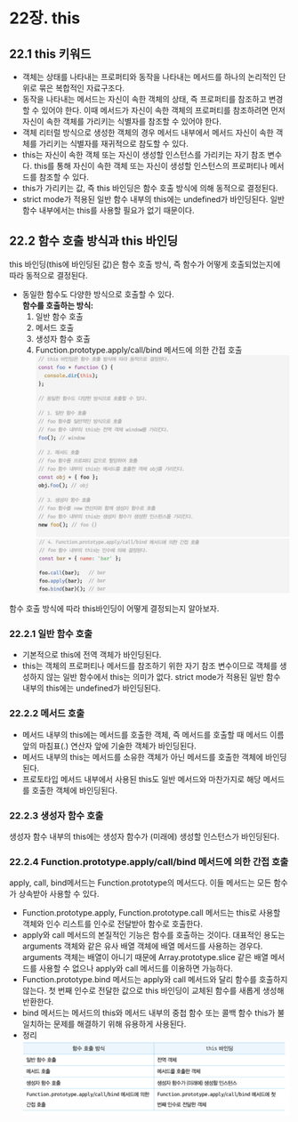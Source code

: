 # 22장. this

## 22.1 this 키워드

- 객체는 상태를 나타내는 프로퍼티와 동작을 나타내는 메서드를 하나의 논리적인 단위로 묶은 복합적인 자료구조다.
- 동작을 나타내는 메서드는 자신이 속한 객체의 상태, 즉 프로퍼티를 참조하고 변경할 수 있어야 한다. 이때 메서드가 자신이 속한 객체의 프로퍼티를 참조하려면 먼저 자신이 속한 객체를 가리키는 식별자를 참조할 수 있어야 한다.
- 객체 리터럴 방식으로 생성한 객체의 경우 메서드 내부에서 메서드 자신이 속한 객체를 가리키는 식별자를 재귀적으로 참도할 수 있다.
- this는 자신이 속한 객체 또는 자신이 생성할 인스턴스를 가리키는 자기 참조 변수다. this를 통해 자신이 속한 객체 또는 자신이 생성할 인스턴스의 프로퍼티나 메서드를 참조할 수 있다.
- this가 가리키는 값, 즉 this 바인딩은 함수 호출 방식에 의해 동적으로 결정된다.
- strict mode가 적용된 일반 함수 내부의 this에는 undefined가 바인딩된다. 일반 함수 내부에서는 this를 사용할 필요가 없기 때문이다.

## 22.2 함수 호출 방식과 this 바인딩

this 바인딩(this에 바인딩된 값)은 함수 호출 방식, 즉 함수가 어떻게 호출되었는지에 따라 동적으로 결정된다.

- 동일한 함수도 다양한 방식으로 호출할 수 있다.  
  **함수를 호출하는 방식:**
  1. 일반 함수 호출
  2. 메서드 호출
  3. 생성자 함수 호출
  4. Function.prototype.apply/call/bind 메서드에 의한 간접 호출
     ![](2024-02-28-17-12-50.png)
     ![](2024-02-28-17-13-12.png)

함수 호출 방식에 따라 this바인딩이 어떻게 결정되는지 알아보자.

### 22.2.1 일반 함수 호출

- 기본적으로 this에 전역 객체가 바인딩된다.
- this는 객체의 프로퍼티나 메서드를 참조하기 위한 자기 참조 변수이므로 객체를 생성하지 않는 일반 함수에서 this는 의미가 없다. strict mode가 적용된 일반 함수 내부의 this에는 undefined가 바인딩된다.

### 22.2.2 메서드 호출

- 메서드 내부의 this에는 메서드를 호출한 객체, 즉 메서드를 호출할 때 메서드 이름 앞의 마침표(.) 연산자 앞에 기술한 객체가 바인딩된다.
- 메서드 내부의 this는 메서드를 소유한 객체가 아닌 메서드를 호출한 객체에 바인딩된다.
- 프로토타입 메서드 내부에서 사용된 this도 일반 메서드와 마찬가지로 해당 메서드를 호출한 객체에 바인딩된다.

### 22.2.3 생성자 함수 호출

생성자 함수 내부의 this에는 생성자 함수가 (미래에) 생성할 인스턴스가 바인딩된다.

### 22.2.4 Function.prototype.apply/call/bind 메서드에 의한 간접 호출

apply, call, bind메서드는 Function.prototype의 메서드다. 이들 메서드는 모든 함수가 상속받아 사용할 수 있다.

- Function.prototype.apply, Function.prototype.call 메서드는 this로 사용할 객체와 인수 리스트를 인수로 전달받아 함수로 호출한다.
- apply와 call 메서드의 본질적인 기능은 함수를 호출하는 것이다. 대표적인 용도는 arguments 객체와 같은 유사 배열 객체에 배열 메서드를 사용하는 경우다. arguments 객체는 배열이 아니기 때문에 Array.prototype.slice 같은 배열 메서드를 사용할 수 없으나 apply와 call 메서드를 이용하면 가능하다.
- Function.prototype.bind 메서드는 apply와 call 메서드와 달리 함수를 호출하지 않는다. 첫 번째 인수로 전달한 값으로 this 바인딩이 교체된 함수를 새롭게 생성해 반환한다.
- bind 메서드는 메서드의 this와 메서드 내부의 중첩 함수 또는 콜백 함수 this가 불일치하는 문제를 해결하기 위해 유용하게 사용된다.
- 정리
  ![](2024-02-28-17-34-41.png)
